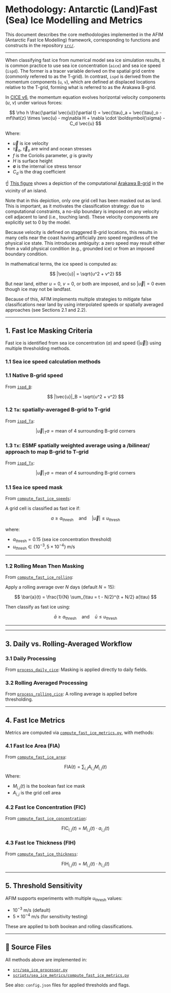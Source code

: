 # Methodology: Antarctic (Land)Fast (Sea) Ice Modelling and Metrics

This document describes the core methodologies implemented in the AFIM (Antarctic Fast Ice Modelling) framework, corresponding to functions and constructs in the repository [`src/`](https://github.com/dpath2o/AFIM/tree/main/src).

---

When classifying fast ice from numerical model sea ice simulation results, it is common practice to use sea ice concentration (`aice`) and sea ice speed (`ispd`). The former is a tracer variable derived on the spatial grid centre (commonly referred to as the T-grid). In contrast, `ispd` is derived from the momentum components (`u`, `v`), which are defined at displaced locations relative to the T-grid, forming what is referred to as the Arakawa B-grid.

In [CICE v6](https://github.com/CICE-Consortium/CICE), the momentum equation evolves horizontal velocity components ($u$, $v$) under various forces:

$$
\rho h \frac{\partial \vec{u}}{\partial t} = \vec{\tau}_a + \vec{\tau}_o - mf\hat{z} \times \vec{u} - mg\nabla H + \nabla \cdot \boldsymbol{\sigma} - C_d \vec{u}
$$

Where:
- $\vec{u}$ is ice velocity
- $\vec{\tau}_a$, $\vec{\tau}_o$ are wind and ocean stresses
- $f$ is the Coriolis parameter, $g$ is gravity
- $H$ is surface height
- $\boldsymbol{\sigma}$ is the internal ice stress tensor
- $C_d$ is the drag coefficient

☝️ [This figure](https://raw.githubusercontent.com/dpath2o/AFIM/main/docs/figures/bgrid.png) shows a depiction of the computational [Arakawa B-grid](https://doi.org/10.1016/B978-0-12-460817-7.50009-4) in the vicinity of an island.

Note that in this depiction, only one grid cell has been masked out as land. This is important, as it motivates the classification strategy: due to computational constraints, a no-slip boundary is imposed on any velocity cell adjacent to land (i.e., touching land). These velocity components are explicitly set to $0$ by the model.

Because velocity is defined on staggered B-grid locations, this results in many cells near the coast having artificially zero speed regardless of the physical ice state. This introduces ambiguity: a zero speed may result either from a valid physical condition (e.g., grounded ice) or from an imposed boundary condition.

In mathematical terms, the ice speed is computed as:

$$
|\vec{u}| = \sqrt{u^2 + v^2}
$$

But near land, either $u = 0$, $v = 0$, or both are imposed, and so $|\vec{u}| = 0$ even though ice may not be landfast.

Because of this, AFIM implements multiple strategies to mitigate false classifications near land by using interpolated speeds or spatially averaged approaches (see Sections 2.1 and 2.2).

---


## 1. Fast Ice Masking Criteria

Fast ice is identified from sea ice concentration ($a$) and speed ($|\vec{u}|$) using multiple thresholding methods.

### 1.1 Sea ice speed calculation methods

### 1.1 Native B-grid speed

From [`ispd_B`](https://github.com/dpath2o/AFIM/blob/main/src/sea_ice_processor.py#L228):

$$
|\vec{u}|_B = \sqrt{u^2 + v^2}
$$

### 1.2 `Ta`: spatially-averaged B-grid to T-grid
From [`ispd_Ta`](https://github.com/dpath2o/AFIM/blob/main/src/sea_ice_processor.py#L238):

$$
|\vec{u}|_Ta = \text{mean of 4 surrounding B-grid corners}
$$



### 1.3 `Tx`: ESMF spatially weighted average using a /bilinear/ approach to map B-grid to T-grid
From [`ispd_Tx`](https://github.com/dpath2o/AFIM/blob/main/src/sea_ice_processor.py#L315):

$$
|\vec{u}|_Ta = \text{mean of 4 surrounding B-grid corners}
$$

### 1.1 Sea ice speed mask 
From [`compute_fast_ice_speeds`](https://github.com/dpath2o/AFIM/blob/main/src/sea_ice_processor.py#L224):

A grid cell is classified as fast ice if:

$$
a \geq a_\text{thresh} \quad \text{and} \quad |\vec{u}| \leq u_\text{thresh}
$$

where:
- $a_\text{thresh} = 0.15$ (sea ice concentration threshold)
- $u_\text{thresh} \in \{10^{-3}, 5 \times 10^{-4}\}~\text{m/s}$

---

### 1.2 Rolling Mean Then Masking  
From [`compute_fast_ice_rolling`](https://github.com/dpath2o/AFIM/blob/main/src/sea_ice_processor.py#L287):

Apply a rolling average over $N$ days (default $N=15$):

$$
\bar{a}(t) = \frac{1}{N} \sum_{\tau = t - N/2}^{t + N/2} a(\tau)
$$

Then classify as fast ice using:

$$
\bar{a} \geq a_\text{thresh} \quad \text{and} \quad \bar{u} \leq u_\text{thresh}
$$

---



---

## 3. Daily vs. Rolling-Averaged Workflow

### 3.1 Daily Processing  
From [`process_daily_cice`](https://github.com/dpath2o/AFIM/blob/main/src/sea_ice_processor.py#L434):
Masking is applied directly to daily fields.

### 3.2 Rolling Averaged Processing  
From [`process_rolling_cice`](https://github.com/dpath2o/AFIM/blob/main/src/sea_ice_processor.py#L481):
A rolling average is applied before thresholding.

---

## 4. Fast Ice Metrics

Metrics are computed via [`compute_fast_ice_metrics.py`](https://github.com/dpath2o/AFIM/blob/main/scripts/sea_ice_metrics/compute_fast_ice_metrics.py), with methods:

### 4.1 Fast Ice Area (FIA)  
From [`compute_fast_ice_area`](https://github.com/dpath2o/AFIM/blob/main/src/sea_ice_processor.py#L620):

$$
\text{FIA}(t) = \sum_{i,j} A_{i,j} M_{i,j}(t)
$$
Where:
- $M_{i,j}(t)$ is the boolean fast ice mask
- $A_{i,j}$ is the grid cell area

### 4.2 Fast Ice Concentration (FIC)  
From [`compute_fast_ice_concentration`](https://github.com/dpath2o/AFIM/blob/main/src/sea_ice_processor.py#L628):

$$
\text{FIC}_{i,j}(t) = M_{i,j}(t) \cdot a_{i,j}(t)
$$

### 4.3 Fast Ice Thickness (FIH)  
From [`compute_fast_ice_thickness`](https://github.com/dpath2o/AFIM/blob/main/src/sea_ice_processor.py#L636):

$$
\text{FIH}_{i,j}(t) = M_{i,j}(t) \cdot h_{i,j}(t)
$$

---

## 5. Threshold Sensitivity

AFIM supports experiments with multiple $u_\text{thresh}$ values:
- $10^{-3}~\text{m/s}$ (default)
- $5 \times 10^{-4}~\text{m/s}$ (for sensitivity testing)

These are applied to both boolean and rolling classifications.

---

## 📁 Source Files
All methods above are implemented in:
- [`src/sea_ice_processor.py`](https://github.com/dpath2o/AFIM/blob/main/src/sea_ice_processor.py)
- [`scripts/sea_ice_metrics/compute_fast_ice_metrics.py`](https://github.com/dpath2o/AFIM/blob/main/scripts/sea_ice_metrics/compute_fast_ice_metrics.py)

See also: `config.json` files for applied thresholds and flags.

